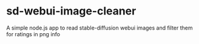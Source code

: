# sd-webui-image-cleaner
A simple node.js app to read stable-diffusion webui images and filter them for ratings in png info
